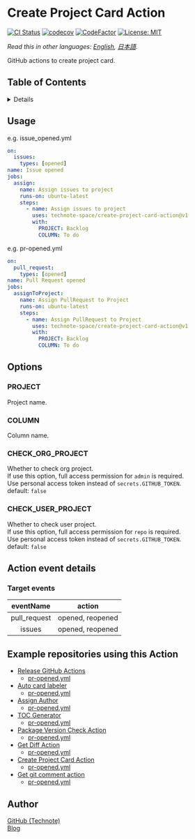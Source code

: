 # Create Project Card Action

[![CI Status](https://github.com/technote-space/create-project-card-action/workflows/CI/badge.svg)](https://github.com/technote-space/create-project-card-action/actions)
[![codecov](https://codecov.io/gh/technote-space/create-project-card-action/branch/master/graph/badge.svg)](https://codecov.io/gh/technote-space/create-project-card-action)
[![CodeFactor](https://www.codefactor.io/repository/github/technote-space/create-project-card-action/badge)](https://www.codefactor.io/repository/github/technote-space/create-project-card-action)
[![License: MIT](https://img.shields.io/badge/License-MIT-blue.svg)](https://github.com/technote-space/create-project-card-action/blob/master/LICENSE)

*Read this in other languages: [English](README.md), [日本語](README.ja.md).*

GitHub actions to create project card.

## Table of Contents

<!-- START doctoc generated TOC please keep comment here to allow auto update -->
<!-- DON'T EDIT THIS SECTION, INSTEAD RE-RUN doctoc TO UPDATE -->
<details>
<summary>Details</summary>

- [Usage](#usage)
- [Options](#options)
  - [PROJECT](#project)
  - [COLUMN](#column)
  - [CHECK_ORG_PROJECT](#check_org_project)
  - [CHECK_USER_PROJECT](#check_user_project)
- [Action event details](#action-event-details)
  - [Target events](#target-events)
- [Sample GitHub Actions using this Action](#sample-github-actions-using-this-action)
- [Author](#author)

</details>
<!-- END doctoc generated TOC please keep comment here to allow auto update -->

## Usage
e.g. issue_opened.yml
```yaml
on:
  issues:
    types: [opened]
name: Issue opened
jobs:
  assign:
    name: Assign issues to project
    runs-on: ubuntu-latest
    steps:
      - name: Assign issues to project
        uses: technote-space/create-project-card-action@v1
        with:
          PROJECT: Backlog
          COLUMN: To do
```

e.g. pr-opened.yml
```yaml
on:
  pull_request:
    types: [opened]
name: Pull Request opened
jobs:
  assignToProject:
    name: Assign PullRequest to Project
    runs-on: ubuntu-latest
    steps:
      - name: Assign PullRequest to Project
        uses: technote-space/create-project-card-action@v1
        with:
          PROJECT: Backlog
          COLUMN: To do
```

## Options
### PROJECT
Project name.  

### COLUMN
Column name.  

### CHECK_ORG_PROJECT
Whether to check org project.  
If use this option, full access permission for `admin` is required.  
Use personal access token instead of `secrets.GITHUB_TOKEN`.  
default: `false`

### CHECK_USER_PROJECT
Whether to check user project.  
If use this option, full access permission for `repo` is required.  
Use personal access token instead of `secrets.GITHUB_TOKEN`.  
default: `false`

## Action event details
### Target events
| eventName | action |
|:---:|:---:|
|pull_request|opened, reopened|
|issues|opened, reopened|

## Example repositories using this Action
- [Release GitHub Actions](https://github.com/technote-space/release-github-actions)
  - [pr-opened.yml](https://github.com/technote-space/release-github-actions/blob/master/.github/workflows/pr-opened.yml)
- [Auto card labeler](https://github.com/technote-space/auto-card-labeler)
  - [pr-opened.yml](https://github.com/technote-space/auto-card-labeler/blob/master/.github/workflows/pr-opened.yml)
- [Assign Author](https://github.com/technote-space/assign-author)
  - [pr-opened.yml](https://github.com/technote-space/assign-author/blob/master/.github/workflows/pr-opened.yml)
- [TOC Generator](https://github.com/technote-space/toc-generator)
  - [pr-opened.yml](https://github.com/technote-space/toc-generator/blob/master/.github/workflows/pr-opened.yml)
- [Package Version Check Action](https://github.com/technote-space/package-version-check-action)
  - [pr-opened.yml](https://github.com/technote-space/package-version-check-action/blob/master/.github/workflows/pr-opened.yml)
- [Get Diff Action](https://github.com/technote-space/get-diff-action)
  - [pr-opened.yml](https://github.com/technote-space/get-diff-action/blob/master/.github/workflows/pr-opened.yml)
- [Create Project Card Action](https://github.com/technote-space/create-project-card-action)
  - [pr-opened.yml](https://github.com/technote-space/create-project-card-action/blob/master/.github/workflows/pr-opened.yml)
- [Get git comment action](https://github.com/technote-space/get-git-comment-action)
  - [pr-opened.yml](https://github.com/technote-space/get-git-comment-action/blob/master/.github/workflows/pr-opened.yml)

## Author
[GitHub (Technote)](https://github.com/technote-space)  
[Blog](https://technote.space)
